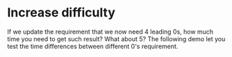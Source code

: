 # Increase difficulty

If we update the requirement that we now need 4 leading 0s, how much time you need to get such result? What about 5? The following demo let you test the time differences between different 0's requirement.

